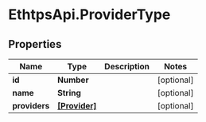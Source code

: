 # EthtpsApi.ProviderType

## Properties

Name | Type | Description | Notes
------------ | ------------- | ------------- | -------------
**id** | **Number** |  | [optional] 
**name** | **String** |  | [optional] 
**providers** | [**[Provider]**](Provider.md) |  | [optional] 


